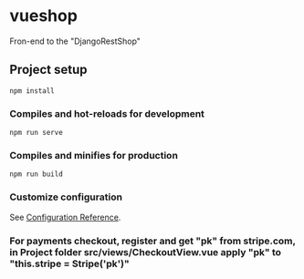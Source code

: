 # vueshop
Fron-end to the "DjangoRestShop"

## Project setup
```
npm install
```

### Compiles and hot-reloads for development
```
npm run serve
```

### Compiles and minifies for production
```
npm run build
```

### Customize configuration
See [Configuration Reference](https://cli.vuejs.org/config/).

### For payments checkout, register and get "pk" from stripe.com, in Project folder src/views/CheckoutView.vue apply "pk" to "this.stripe = Stripe('pk')"